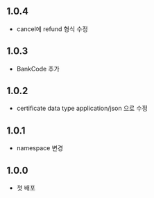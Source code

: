 ## 1.0.4

- cancel에 refund 형식 수정 

## 1.0.3 

- BankCode 추가

## 1.0.2
- certificate data type application/json 으로 수정

## 1.0.1
- namespace 변경  

## 1.0.0

- 첫 배포 
